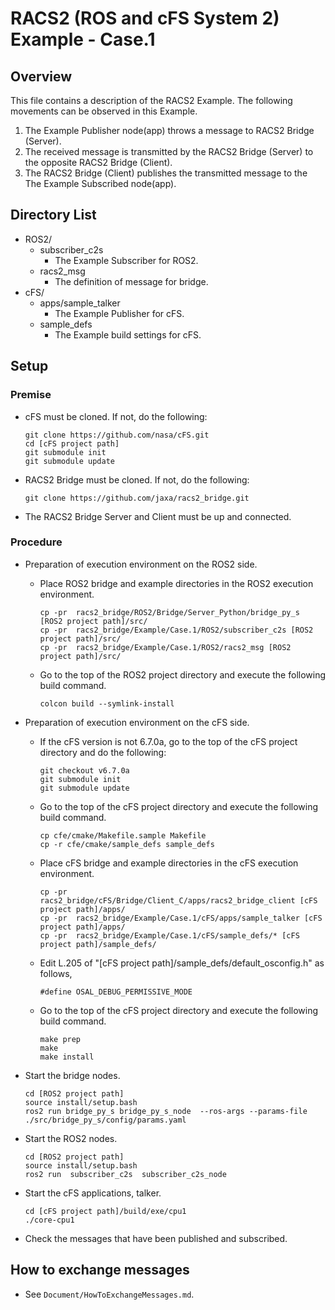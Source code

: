 # RACS2 (ROS and cFS System 2) Example - Case.1

## Overview

This file contains a description of the RACS2 Example. The following movements can be observed in this Example.
01. The Example Publisher node(app) throws a message to RACS2 Bridge (Server).
02. The received message is transmitted by the RACS2 Bridge (Server) to the opposite RACS2 Bridge (Client).
03. The RACS2 Bridge (Client) publishes the transmitted message to the The Example Subscribed node(app).

## Directory List

- ROS2/
  - subscriber_c2s
    - The Example Subscriber for ROS2.
  - racs2_msg
    - The definition of message for bridge.
- cFS/
  - apps/sample_talker
    - The Example Publisher for cFS.
  - sample_defs
    - The Example build settings for cFS.

## Setup

### Premise

- cFS must be cloned. If not, do the following:
  ```
  git clone https://github.com/nasa/cFS.git
  cd [cFS project path]
  git submodule init
  git submodule update
  ```

- RACS2 Bridge must be cloned. If not, do the following:
  ```
  git clone https://github.com/jaxa/racs2_bridge.git
  ```

- The RACS2 Bridge Server and Client must be up and connected.


### Procedure

- Preparation of execution environment on the ROS2 side.

  - Place ROS2 bridge and example directories in the ROS2 execution environment.
    ```
    cp -pr  racs2_bridge/ROS2/Bridge/Server_Python/bridge_py_s [ROS2 project path]/src/
    cp -pr  racs2_bridge/Example/Case.1/ROS2/subscriber_c2s [ROS2 project path]/src/
    cp -pr  racs2_bridge/Example/Case.1/ROS2/racs2_msg [ROS2 project path]/src/
    ```

  - Go to the top of the ROS2 project directory and execute the following build command.
    ```
    colcon build --symlink-install
    ```

- Preparation of execution environment on the cFS side.

  - If the cFS version is not 6.7.0a, go to the top of the cFS project directory and do the following:
    ```
    git checkout v6.7.0a
    git submodule init
    git submodule update
    ```

  - Go to the top of the cFS project directory and execute the following build command.
    ```
    cp cfe/cmake/Makefile.sample Makefile
    cp -r cfe/cmake/sample_defs sample_defs
    ```

  - Place cFS bridge and example directories in the cFS execution environment.
    ```
    cp -pr  racs2_bridge/cFS/Bridge/Client_C/apps/racs2_bridge_client [cFS project path]/apps/
    cp -pr  racs2_bridge/Example/Case.1/cFS/apps/sample_talker [cFS project path]/apps/
    cp -pr  racs2_bridge/Example/Case.1/cFS/sample_defs/* [cFS project path]/sample_defs/
    ```

  - Edit L.205 of "[cFS project path]/sample_defs/default_osconfig.h" as follows,
    ```
    #define OSAL_DEBUG_PERMISSIVE_MODE
    ```

  - Go to the top of the cFS project directory and execute the following build command.
    ```
    make prep
    make
    make install
    ```

- Start the bridge nodes.
  ```
  cd [ROS2 project path]
  source install/setup.bash
  ros2 run bridge_py_s bridge_py_s_node  --ros-args --params-file ./src/bridge_py_s/config/params.yaml
  ```

- Start the ROS2 nodes.
  ```
  cd [ROS2 project path]
  source install/setup.bash
  ros2 run  subscriber_c2s  subscriber_c2s_node
  ```

- Start the cFS applications, talker.
  ```
  cd [cFS project path]/build/exe/cpu1
  ./core-cpu1
  ```

- Check the messages that have been published and subscribed.

## How to exchange messages

- See `Document/HowToExchangeMessages.md`.

